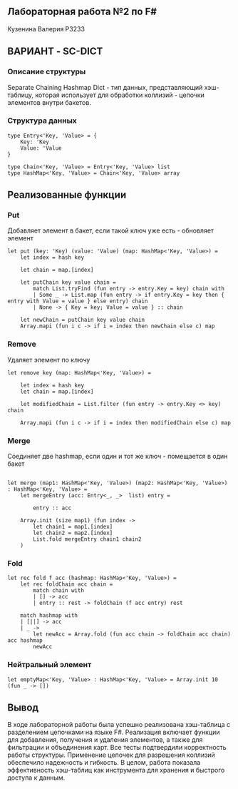 ## Лабораторная работа №2 по F#

Кузенина Валерия P3233

## ВАРИАНТ - SC-DICT

### Описание структуры

Separate Chaining Hashmap Dict - тип данных, представляющий хэш-таблицу, которая использует для обработки коллизий - цепочки элементов внутри бакетов.

### Структура данных

```
type Entry<'Key, 'Value> = {
    Key: 'Key
    Value: 'Value
}

type Chain<'Key, 'Value> = Entry<'Key, 'Value> list
type HashMap<'Key, 'Value> = Chain<'Key, 'Value> array
```

## Реализованные функции 

### Put
Добавляет элемент в бакет, если такой ключ уже есть - обновляет элемент
```
let put (key: 'Key) (value: 'Value) (map: HashMap<'Key, 'Value>) =
    let index = hash key 

    let chain = map.[index]

    let putChain key value chain =
        match List.tryFind (fun entry -> entry.Key = key) chain with
        | Some _ -> List.map (fun entry -> if entry.Key = key then { entry with Value = value } else entry) chain
        | None -> { Key = key; Value = value } :: chain

    let newChain = putChain key value chain
    Array.mapi (fun i c -> if i = index then newChain else c) map
```

### Remove
Удаляет элемент по ключу
```
let remove key (map: HashMap<'Key, 'Value>) =
    
    let index = hash key
    let chain = map.[index] 

    let modifiedChain = List.filter (fun entry -> entry.Key <> key) chain

    Array.mapi (fun i c -> if i = index then modifiedChain else c) map

```

### Merge
Соединяет две hashmap, если один и тот же ключ - помещается в один бакет

```

let merge (map1: HashMap<'Key, 'Value>) (map2: HashMap<'Key, 'Value>) : HashMap<'Key, 'Value> =
    let mergeEntry (acc: Entry<_, _>  list) entry =
        
        entry :: acc

    Array.init (size map1) (fun index ->
        let chain1 = map1.[index]
        let chain2 = map2.[index]
        List.fold mergeEntry chain1 chain2
    )
```
### Fold
```
let rec fold f acc (hashmap: HashMap<'Key, 'Value>) =
    let rec foldChain acc chain =
        match chain with
        | [] -> acc
        | entry :: rest -> foldChain (f acc entry) rest

    match hashmap with
    | [||] -> acc
    | _ ->
        let newAcc = Array.fold (fun acc chain -> foldChain acc chain) acc hashmap
        newAcc
```
### Нейтральный элемент
```
let emptyMap<'Key, 'Value> : HashMap<'Key, 'Value> = Array.init 10 (fun _ -> [])

```
## Вывод
В ходе лабораторной работы была успешно реализована хэш-таблица с разделением цепочками на языке F#. Реализация включает функции для добавления, получения и удаления элементов, а также для фильтрации и объединения карт. Все тесты подтвердили корректность работы структуры. Применение цепочек для разрешения коллизий обеспечило надежность и гибкость. В целом, работа показала эффективность хэш-таблиц как инструмента для хранения и быстрого доступа к данным.
